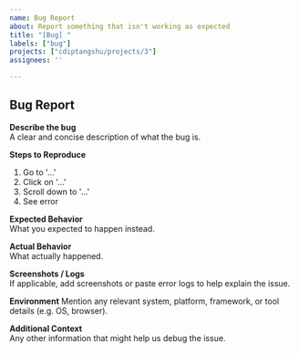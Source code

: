 ```yaml
---
name: Bug Report
about: Report something that isn't working as expected
title: "[Bug] "
labels: ["bug"]
projects: ["cdiptangshu/projects/3"]
assignees: ''

---
```


## Bug Report

**Describe the bug**  
A clear and concise description of what the bug is.

**Steps to Reproduce**
1. Go to '...'
2. Click on '...'
3. Scroll down to '...'
4. See error

**Expected Behavior**  
What you expected to happen instead.

**Actual Behavior**  
What actually happened.

**Screenshots / Logs**  
If applicable, add screenshots or paste error logs to help explain the issue.

**Environment**
Mention any relevant system, platform, framework, or tool details (e.g. OS, browser).

**Additional Context**  
Any other information that might help us debug the issue.
